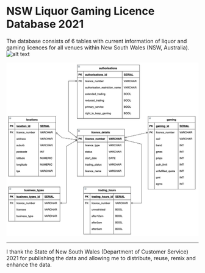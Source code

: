 # NSW Liquor Gaming Licence Database 2021
The database consists of 6 tables with current information of liquor and gaming licences for all venues within New South Wales (NSW, Australia). 
![alt text](https://github.com/colinpty/NSW_Liquor_Gaming_data/NSW_Licence_ERD.jpg?raw=true)

![Alt text](/NSW_Licence_ERD.jpg?raw=true "Optional Title")













***

I thank the State of New South Wales (Department of Customer Service) 2021 for publishing the data and allowing me to distribute, reuse, remix and enhance the data.

